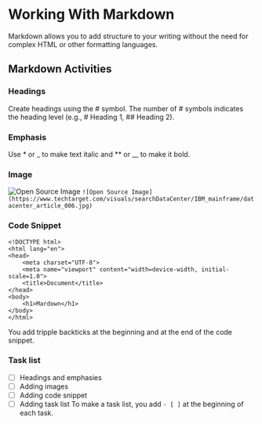 # Working With Markdown

Markdown allows you to add structure to your writing without the need for complex HTML or other formatting languages.

## Markdown Activities

### Headings
Create headings using the # symbol. The number of # symbols indicates the heading level (e.g., # Heading 1, ## Heading 2).

### Emphasis
Use * or _ to make text italic and ** or __ to make it bold.

### Image
![Open Source Image](https://www.techtarget.com/visuals/searchDataCenter/IBM_mainframe/datacenter_article_006.jpg)
`![Open Source Image](https://www.techtarget.com/visuals/searchDataCenter/IBM_mainframe/datacenter_article_006.jpg)`

### Code Snippet
```
<!DOCTYPE html>
<html lang="en">
<head>
    <meta charset="UTF-8">
    <meta name="viewport" content="width=device-width, initial-scale=1.0">
    <title>Document</title>
</head>
<body>
    <h1>Mardown</h1>
</body>
</html>
```
You add tripple backticks at the beginning and at the end of the code snippet. 

### Task list
- [ ] Headings and emphasies
- [ ] Adding images
- [ ] Adding code snippet
- [ ] Adding task list
To make a task list, you add `- [ ]` at the beginning of each task.

